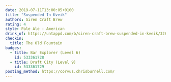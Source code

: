 ```yaml
---
date: 2019-07-11T13:00:05+0100
title: "Suspended In Kveik"
authors: Siren Craft Brew
rating: 4
style: Pale Ale - American
drink_of: https://untappd.com/b/siren-craft-brew-suspended-in-kveik/3267633
checkin:
  title: The Old Fountain
badges:
  - title: Bar Explorer (Level 6)
    id: 533361728
  - title: Draft City (Level 9)
    id: 533361729
posting_method: https://corvus.chrisburnell.com/
---
```

